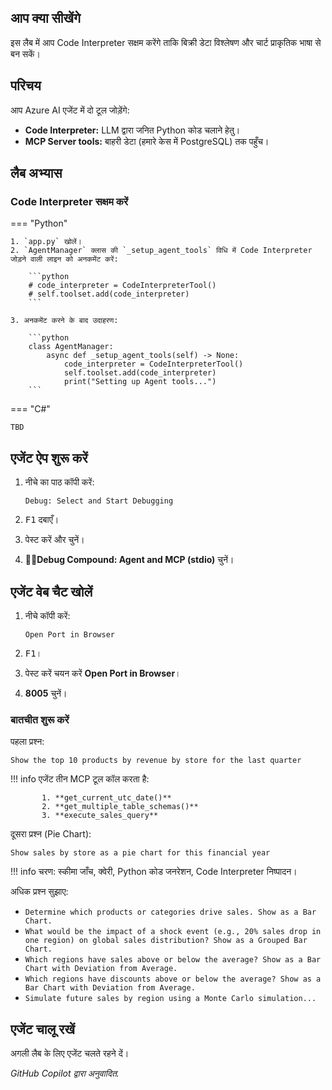 ## आप क्या सीखेंगे

इस लैब में आप Code Interpreter सक्षम करेंगे ताकि बिक्री डेटा विश्लेषण और चार्ट प्राकृतिक भाषा से बन सकें।

## परिचय

आप Azure AI एजेंट में दो टूल जोड़ेंगे:

- **Code Interpreter:** LLM द्वारा जनित Python कोड चलाने हेतु।
- **MCP Server tools:** बाहरी डेटा (हमारे केस में PostgreSQL) तक पहुँच।

## लैब अभ्यास

### Code Interpreter सक्षम करें

=== "Python"

    1. `app.py` खोलें।
    2. `AgentManager` क्लास की `_setup_agent_tools` विधि में Code Interpreter जोड़ने वाली लाइन को अनकमेंट करें:

        ```python
        # code_interpreter = CodeInterpreterTool()
        # self.toolset.add(code_interpreter)
        ```

    3. अनकमेंट करने के बाद उदाहरण:

        ```python
        class AgentManager:
            async def _setup_agent_tools(self) -> None:
                code_interpreter = CodeInterpreterTool()
                self.toolset.add(code_interpreter)
                print("Setting up Agent tools...")
        ```

=== "C#"

    TBD

## एजेंट ऐप शुरू करें

1. नीचे का पाठ कॉपी करें:

    ```text
    Debug: Select and Start Debugging
    ```

2. <kbd>F1</kbd> दबाएँ।
3. पेस्ट करें और चुनें।
4. **🔁🤖Debug Compound: Agent and MCP (stdio)** चुनें।

## एजेंट वेब चैट खोलें

1. नीचे कॉपी करें:

    ```text
    Open Port in Browser
    ```

2. <kbd>F1</kbd>।
3. पेस्ट करें चयन करें **Open Port in Browser**।
4. **8005** चुनें।

### बातचीत शुरू करें

पहला प्रश्न:

```text
Show the top 10 products by revenue by store for the last quarter
```

!!! info
        एजेंट तीन MCP टूल कॉल करता है:

           1. **get_current_utc_date()**
           2. **get_multiple_table_schemas()**
           3. **execute_sales_query**

दूसरा प्रश्न (Pie Chart):

```text
Show sales by store as a pie chart for this financial year
```

!!! info
        चरण: स्कीमा जाँच, क्वेरी, Python कोड जनरेशन, Code Interpreter निष्पादन।

अधिक प्रश्न सुझाए:

- ```Determine which products or categories drive sales. Show as a Bar Chart.```
- ```What would be the impact of a shock event (e.g., 20% sales drop in one region) on global sales distribution? Show as a Grouped Bar Chart.```
- ```Which regions have sales above or below the average? Show as a Bar Chart with Deviation from Average.```
- ```Which regions have discounts above or below the average? Show as a Bar Chart with Deviation from Average.```
- ```Simulate future sales by region using a Monte Carlo simulation...```

## एजेंट चालू रखें

अगली लैब के लिए एजेंट चलते रहने दें।

*GitHub Copilot द्वारा अनुवादित.*

